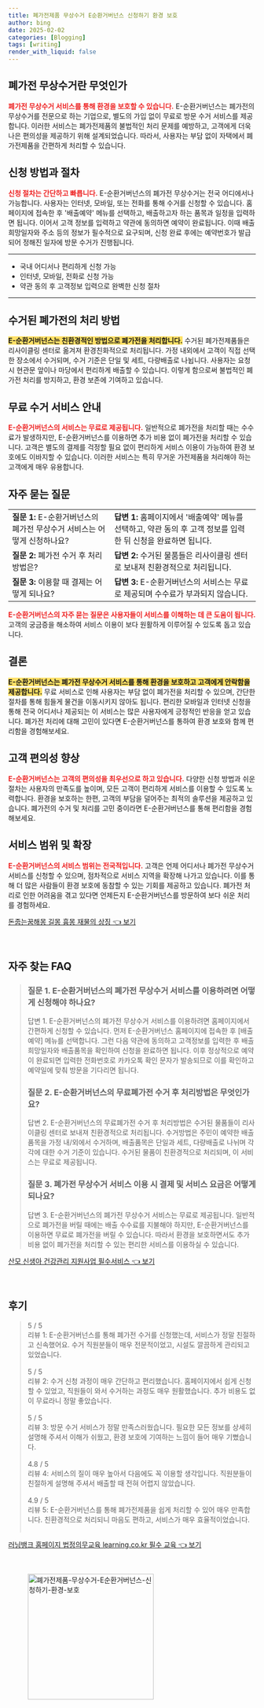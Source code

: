 ```yaml
---
title: 폐가전제품 무상수거 E순환거버넌스 신청하기 환경 보호
author: bing
date: 2025-02-02
categories: [Blogging]
tags: [writing]
render_with_liquid: false
---
```



<h2 id='폐가전 무상수거란 무엇인가'>폐가전 무상수거란 무엇인가</h2>

<p><b><span style="color: #ee2323;">폐가전 무상수거 서비스를 통해 환경을 보호할 수 있습니다.</span></b> E-순환거버넌스는 폐가전의 무상수거를 전문으로 하는 기업으로, 별도의 가입 없이 무료로 방문 수거 서비스를 제공합니다. 이러한 서비스는 폐가전제품의 불법적인 처리 문제를 예방하고, 고객에게 더욱 나은 편의성을 제공하기 위해 설계되었습니다. 따라서, 사용자는 부담 없이 자택에서 폐가전제품을 간편하게 처리할 수 있습니다.</p>

<h2 id='신청 방법과 절차'>신청 방법과 절차</h2>

<p><b><span style="color: #ee2323;">신청 절차는 간단하고 빠릅니다.</span></b> E-순환거버넌스의 폐가전 무상수거는 전국 어디에서나 가능합니다. 사용자는 인터넷, 모바일, 또는 전화를 통해 수거를 신청할 수 있습니다. 홈페이지에 접속한 후 '배출예약' 메뉴를 선택하고, 배출하고자 하는 품목과 일정을 입력하면 됩니다. 이어서 고객 정보를 입력하고 약관에 동의하면 예약이 완료됩니다. 이때 배출 희망일자와 주소 등의 정보가 필수적으로 요구되며, 신청 완료 후에는 예약번호가 발급되어 정해진 일자에 방문 수거가 진행됩니다.</p>

<hr />

<ul>
    <li>국내 어디서나 편리하게 신청 가능</li>
    <li>인터넷, 모바일, 전화로 신청 가능</li>
    <li>약관 동의 후 고객정보 입력으로 완벽한 신청 절차</li>
</ul>

<hr />

<h2 id='수거된 폐가전의 처리 방법'>수거된 폐가전의 처리 방법</h2>

<p><b><span style="background-color: #ffe066;">E-순환거버넌스는 친환경적인 방법으로 폐가전을 처리합니다.</span></b> 수거된 폐가전제품들은 리사이클링 센터로 옮겨져 환경친화적으로 처리됩니다. 가정 내외에서 고객이 직접 선택한 장소에서 수거되며, 수거 기준은 단일 및 세트, 다량배출로 나뉩니다. 사용자는 요청 시 현관문 앞이나 마당에서 편리하게 배출할 수 있습니다. 이렇게 함으로써 불법적인 폐가전 처리를 방지하고, 환경 보존에 기여하고 있습니다.</p>

<h2 id='무료 수거 서비스 안내'>무료 수거 서비스 안내</h2>

<p><b><span style="color: #ee2323;">E-순환거버넌스의 서비스는 무료로 제공됩니다.</span></b> 일반적으로 폐가전을 처리할 때는 수수료가 발생하지만, E-순환거버넌스를 이용하면 추가 비용 없이 폐가전을 처리할 수 있습니다. 고객은 별도의 결제를 걱정할 필요 없이 편리하게 서비스 이용이 가능하여 환경 보호에도 이바지할 수 있습니다. 이러한 서비스는 특히 무거운 가전제품을 처리해야 하는 고객에게 매우 유용합니다.</p>

<h2 id='자주 묻는 질문'>자주 묻는 질문</h2>

<table>
    <tr>
        <td><b>질문 1:</b> E-순환거버넌스의 폐가전 무상수거 서비스는 어떻게 신청하나요?</td>
        <td><b>답변 1:</b> 홈페이지에서 '배출예약' 메뉴를 선택하고, 약관 동의 후 고객 정보를 입력한 뒤 신청을 완료하면 됩니다.</td>
    </tr>
    <tr>
        <td><b>질문 2:</b> 폐가전 수거 후 처리 방법은?</td>
        <td><b>답변 2:</b> 수거된 물품들은 리사이클링 센터로 보내져 친환경적으로 처리됩니다.</td>
    </tr>
    <tr>
        <td><b>질문 3:</b> 이용할 때 결제는 어떻게 되나요?</td>
        <td><b>답변 3:</b> E-순환거버넌스의 서비스는 무료로 제공되며 수수료가 부과되지 않습니다.</td>
    </tr>
</table>

<p><b><span style="color: #ee2323;">E-순환거버넌스의 자주 묻는 질문은 사용자들이 서비스를 이해하는 데 큰 도움이 됩니다.</span></b> 고객의 궁금증을 해소하여 서비스 이용이 보다 원활하게 이루어질 수 있도록 돕고 있습니다.</p>

<h2 id='결론'>결론</h2>

<p><b><span style="background-color: #ffe066;">E-순환거버넌스는 폐가전 무상수거 서비스를 통해 환경을 보호하고 고객에게 안락함을 제공합니다.</span></b> 무료 서비스로 인해 사용자는 부담 없이 폐가전을 처리할 수 있으며, 간단한 절차를 통해 힘들게 물건을 이동시키지 않아도 됩니다. 편리한 모바일과 인터넷 신청을 통해 전국 어디서나 제공되는 이 서비스는 많은 사용자에게 긍정적인 반응을 얻고 있습니다. 폐가전 처리에 대해 고민이 있다면 E-순환거버넌스를 통하여 환경 보호와 함께 편리함을 경험해보세요.</p>

<h2 id='고객 편의성 향상'>고객 편의성 향상</h2>

<p><b><span style="color: #ee2323;">E-순환거버넌스는 고객의 편의성을 최우선으로 하고 있습니다.</span></b> 다양한 신청 방법과 쉬운 절차는 사용자의 만족도를 높이며, 모든 고객이 편리하게 서비스를 이용할 수 있도록 노력합니다. 환경을 보호하는 한편, 고객의 부담을 덜어주는 최적의 솔루션을 제공하고 있습니다. 폐가전의 수거 및 처리를 고민 중이라면 E-순환거버넌스를 통해 편리함을 경험해보세요.</p>

<h2 id='서비스 범위 및 확장'>서비스 범위 및 확장</h2>

<p><b><span style="color: #ee2323;">E-순환거버넌스의 서비스 범위는 전국적입니다.</span></b> 고객은 언제 어디서나 폐가전 무상수거 서비스를 신청할 수 있으며, 점차적으로 서비스 지역을 확장해 나가고 있습니다. 이를 통해 더 많은 사람들이 환경 보호에 동참할 수 있는 기회를 제공하고 있습니다. 폐가전 처리로 인한 어려움을 겪고 있다면 언제든지 E-순환거버넌스를 방문하여 보다 쉬운 처리를 경험하세요.</p>


<p><a class="click-button" title="돈줍는꿈해몽 길몽 흉몽 재물의 상징" href="https://blackassets.github.io/posts/%EB%8F%88%EC%A4%8D%EB%8A%94%EA%BF%88%ED%95%B4%EB%AA%BD-%EA%B8%B8%EB%AA%BD-%ED%9D%89%EB%AA%BD-%EC%9E%AC%EB%AC%BC%EC%9D%98-%EC%83%81%EC%A7%95/" rel="dofollow">돈줍는꿈해몽 길몽 흉몽 재물의 상징 👈 보기</a></p><br>
<h2 id='자주_찾는_FAQ'>자주 찾는 FAQ</h2>
<div itemscope="" itemtype="https://schema.org/FAQPage"> 
<blockquote> 
<div itemscope="" itemprop="mainEntity" itemtype="https://schema.org/Question"> 
<h3 itemprop="name">질문 1. E-순환거버넌스의 폐가전 무상수거 서비스를 이용하려면 어떻게 신청해야 하나요?</h3> 
<div itemscope="" itemprop="acceptedAnswer" itemtype="https://schema.org/Answer"> 
<span itemprop="text"> 
<p>답변 1. E-순환거버넌스의 폐가전 무상수거 서비스를 이용하려면 홈페이지에서 간편하게 신청할 수 있습니다. 먼저 E-순환거버넌스 홈페이지에 접속한 후 [배출예약] 메뉴를 선택합니다. 그런 다음 약관에 동의하고 고객정보를 입력한 후 배출희망일자와 배출품목을 확인하여 신청을 완료하면 됩니다. 이후 정상적으로 예약이 완료되면 입력한 전화번호로 카카오톡 확인 문자가 발송되므로 이를 확인하고 예약일에 맞춰 방문을 기다리면 됩니다.</p> 
</span> 
</div> 
</div> 
<div itemscope="" itemprop="mainEntity" itemtype="https://schema.org/Question"> 
<h3 itemprop="name">질문 2. E-순환거버넌스의 무료폐가전 수거 후 처리방법은 무엇인가요?</h3> 
<div itemscope="" itemprop="acceptedAnswer" itemtype="https://schema.org/Answer"> 
<span itemprop="text"> 
<p>답변 2. E-순환거버넌스의 무료폐가전 수거 후 처리방법은 수거된 물품들이 리사이클링 센터로 보내져 친환경적으로 처리됩니다. 수거방법은 주민이 예약한 배출 품목을 가정 내/외에서 수거하며, 배출품목은 단일과 세트, 다량배출로 나뉘며 각각에 대한 수거 기준이 있습니다. 수거된 물품이 친환경적으로 처리되며, 이 서비스는 무료로 제공됩니다.</p> 
</span> 
</div> 
</div> 
<div itemscope="" itemprop="mainEntity" itemtype="https://schema.org/Question"> 
<h3 itemprop="name">질문 3. 폐가전 무상수거 서비스 이용 시 결제 및 서비스 요금은 어떻게 되나요?</h3> 
<div itemscope="" itemprop="acceptedAnswer" itemtype="https://schema.org/Answer"> 
<span itemprop="text"> 
<p>답변 3. E-순환거버넌스의 폐가전 무상수거 서비스는 무료로 제공됩니다. 일반적으로 폐가전을 버릴 때에는 배출 수수료를 지불해야 하지만, E-순환거버넌스를 이용하면 무료로 폐가전을 버릴 수 있습니다. 따라서 환경을 보호하면서도 추가 비용 없이 폐가전을 처리할 수 있는 편리한 서비스를 이용하실 수 있습니다.</p> 
</span> 
</div> 
</div> 
</blockquote> 
</div>
<p><a class="click-button" title="산모 신생아 건강관리 지원사업 필수서비스" href="https://blackassets.github.io/posts/%EC%82%B0%EB%AA%A8-%EC%8B%A0%EC%83%9D%EC%95%84-%EA%B1%B4%EA%B0%95%EA%B4%80%EB%A6%AC-%EC%A7%80%EC%9B%90%EC%82%AC%EC%97%85-%ED%95%84%EC%88%98%EC%84%9C%EB%B9%84%EC%8A%A4/" rel="dofollow">산모 신생아 건강관리 지원사업 필수서비스 👈 보기</a></p><br>
<h2 id='후기'>후기</h2>
<div itemscope itemtype="https://schema.org/Product">
  <blockquote>
  <div itemprop="review" itemscope itemtype="https://schema.org/Review">
      <div itemprop="reviewRating" itemscope itemtype="https://schema.org/Rating"> <span itemprop="ratingValue">5</span> / <span itemprop="bestRating">5</span> </div>
      <span itemprop="reviewBody">리뷰 1: E-순환거버넌스를 통해 폐가전 수거를 신청했는데, 서비스가 정말 친절하고 신속했어요. 수거 직원분들이 매우 전문적이었고, 시설도 깔끔하게 관리되고 있었습니다.</span>
  </div>
  <br>
  <div itemprop="review" itemscope itemtype="https://schema.org/Review">
      <div itemprop="reviewRating" itemscope itemtype="https://schema.org/Rating"> <span itemprop="ratingValue">5</span> / <span itemprop="bestRating">5</span> </div>
      <span itemprop="reviewBody">리뷰 2: 수거 신청 과정이 매우 간단하고 편리했습니다. 홈페이지에서 쉽게 신청할 수 있었고, 직원들이 와서 수거하는 과정도 매우 원활했습니다. 추가 비용도 없이 무료라니 정말 좋았습니다.</span>
  </div>
  <br>
  <div itemprop="review" itemscope itemtype="https://schema.org/Review">
      <div itemprop="reviewRating" itemscope itemtype="https://schema.org/Rating"> <span itemprop="ratingValue">5</span> / <span itemprop="bestRating">5</span> </div>
      <span itemprop="reviewBody">리뷰 3: 방문 수거 서비스가 정말 만족스러웠습니다. 필요한 모든 정보를 상세히 설명해 주셔서 이해가 쉬웠고, 환경 보호에 기여하는 느낌이 들어 매우 기뻤습니다.</span>
  </div>
  <br>
  <div itemprop="review" itemscope itemtype="https://schema.org/Review">
      <div itemprop="reviewRating" itemscope itemtype="https://schema.org/Rating"> <span itemprop="ratingValue">4.8</span> / <span itemprop="bestRating">5</span> </div>
      <span itemprop="reviewBody">리뷰 4: 서비스의 질이 매우 높아서 다음에도 꼭 이용할 생각입니다. 직원분들이 친절하게 설명해 주셔서 배출할 때 전혀 어렵지 않았습니다.</span>
  </div>
  <br>
  <div itemprop="review" itemscope itemtype="https://schema.org/Review">
      <div itemprop="reviewRating" itemscope itemtype="https://schema.org/Rating"> <span itemprop="ratingValue">4.9</span> / <span itemprop="bestRating">5</span> </div>
      <span itemprop="reviewBody">리뷰 5: E-순환거버넌스를 통해 폐가전제품을 쉽게 처리할 수 있어 매우 만족합니다. 친환경적으로 처리되니 마음도 편하고, 서비스가 매우 효율적이었습니다.</span>
  </div>
  <br>
  </blockquote>
</div>
<p><a class="click-button" title="러닝뱅크 홈페이지 법정의무교육 learning.co.kr 필수 교육" href="https://blackassets.github.io/posts/%EB%9F%AC%EB%8B%9D%EB%B1%85%ED%81%AC-%ED%99%88%ED%8E%98%EC%9D%B4%EC%A7%80-%EB%B2%95%EC%A0%95%EC%9D%98%EB%AC%B4%EA%B5%90%EC%9C%A1-learning.co.kr-%ED%95%84%EC%88%98-%EA%B5%90%EC%9C%A1/" rel="dofollow">러닝뱅크 홈페이지 법정의무교육 learning.co.kr 필수 교육 👈 보기</a></p><br>
<figure class="image"><img src="https://blackassets.github.io/assets/img/thumbnail/폐가전제품-무상수거-E순환거버넌스-신청하기-환경-보호.webp" alt="폐가전제품-무상수거-E순환거버넌스-신청하기-환경-보호" width="256" height="256"></figure>